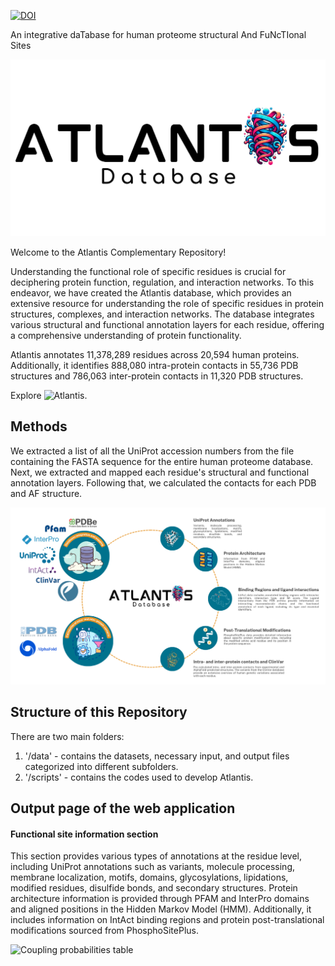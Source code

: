 [![DOI]()]()

An integrative daTabase for human proteome structural And FuNcTIonal Sites

![](/logo.png)

Welcome to the Atlantis Complementary Repository!

Understanding the functional role of specific residues is crucial for deciphering protein function, regulation, and interaction networks. To this endeavor, we have created the Atlantis database, which provides an extensive resource for understanding the role of specific residues in protein structures, complexes, and interaction networks. The database integrates various structural and functional annotation layers for each residue, offering a comprehensive understanding of protein functionality.

Atlantis annotates 11,378,289 residues across 20,594 human proteins. Additionally, it identifies 888,080 intra-protein contacts in 55,736 PDB structures and 786,063 inter-protein contacts in 11,320 PDB structures.

Explore ![Atlantis]("https://atlantis.bioinfolab.sns.it").
 
## Methods

We extracted a list of all the UniProt accession numbers from the file containing the FASTA sequence for the entire human proteome database. Next, we extracted and mapped each residue's structural and functional annotation layers. Following that, we calculated the contacts for each PDB and AF structure.

![](/workflow.png)


## Structure of this Repository

There are two main folders:

1. '/data' -  contains the datasets, necessary input, and output files categorized into different subfolders.
2. '/scripts' - contains the codes used to develop Atlantis.

## Output page of the web application
#### Functional site information section
This section provides various types of annotations at the residue level, including UniProt annotations such as variants, molecule processing, membrane localization, motifs, domains, glycosylations, lipidations, modified residues, disulfide bonds, and secondary structures. Protein architecture information is provided through PFAM and InterPro domains and aligned positions in the Hidden Markov Model (HMM). Additionally, it includes information on IntAct binding regions and protein post-translational modifications sourced from PhosphoSitePlus.

![Coupling probabilities table](static/img/GIFs/couplingProbabilities.gif)
